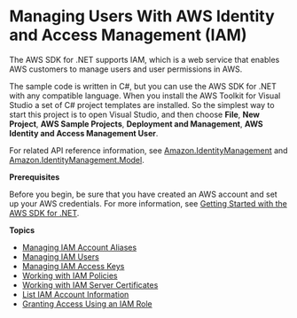 # Managing Users With AWS Identity and Access Management \(IAM\)<a name="iam-apis-intro"></a>

The AWS SDK for \.NET supports IAM, which is a web service that enables AWS customers to manage users and user permissions in AWS\.

The sample code is written in C\#, but you can use the AWS SDK for \.NET with any compatible language\. When you install the AWS Toolkit for Visual Studio a set of C\# project templates are installed\. So the simplest way to start this project is to open Visual Studio, and then choose **File**, **New Project**, **AWS Sample Projects**, **Deployment and Management**, **AWS Identity and Access Management User**\.

For related API reference information, see [Amazon\.IdentityManagement](https://docs.aws.amazon.com/sdkfornet/v3/apidocs/items/IAM/NIAM.html) and [Amazon\.IdentityManagement\.Model](https://docs.aws.amazon.com/sdkfornet/v3/apidocs/items/IAM/NIAMModel.html)\.

 **Prerequisites** 

Before you begin, be sure that you have created an AWS account and set up your AWS credentials\. For more information, see [Getting Started with the AWS SDK for \.NET](net-dg-setup.md)\.

**Topics**
+ [Managing IAM Account Aliases](iam-examples-account-aliases.md)
+ [Managing IAM Users](iam-examples-managing-users.md)
+ [Managing IAM Access Keys](iam-examples-managing-access-keys.md)
+ [Working with IAM Policies](iam-examples-policies.md)
+ [Working with IAM Server Certificates](iam-examples-server-certificates.md)
+ [List IAM Account Information](iam-examples-list-user-info.md)
+ [Granting Access Using an IAM Role](net-dg-hosm.md)
